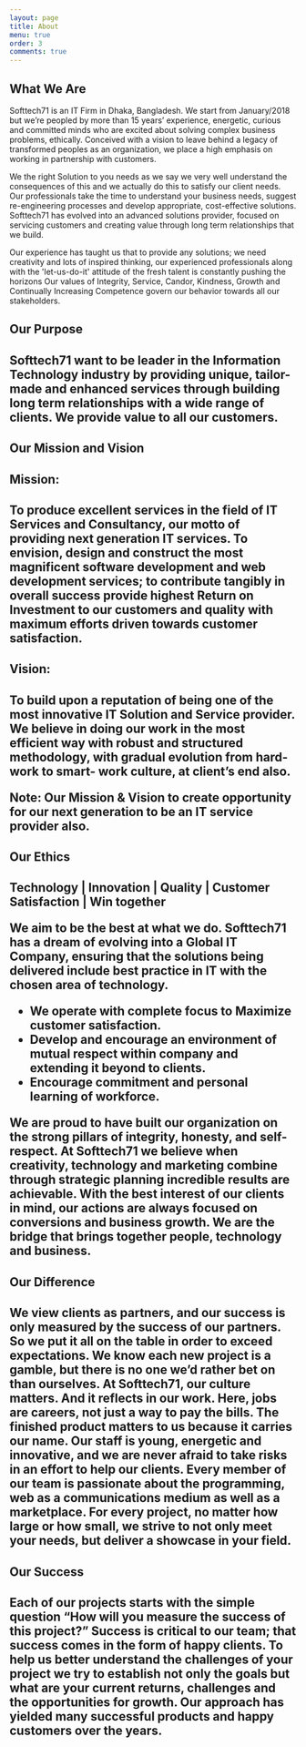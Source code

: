 ```yaml
---
layout: page
title: About
menu: true
order: 3
comments: true
---
```


## What We Are

<p>
Softtech71 is an IT Firm in Dhaka, Bangladesh. We start from January/2018 but we’re peopled by more than 15 years’ experience, energetic, curious and committed minds who are excited about solving complex business problems, ethically. Conceived with a vision to leave behind a legacy of transformed peoples as an organization, we place a high emphasis on working in partnership with customers. 

We the right Solution to you needs as we say we very well understand the consequences of this and we actually do this to satisfy our client needs. Our professionals take the time to understand your business needs, suggest re-engineering processes and develop appropriate, cost-effective solutions. Softtech71 has evolved into an advanced solutions provider, focused on servicing customers and creating value through long term relationships that we build.

Our experience has taught us that to provide any solutions; we need creativity and lots of inspired thinking, our experienced professionals along with the 'let-us-do-it' attitude of the fresh talent is constantly pushing the horizons Our values of Integrity, Service, Candor, Kindness, Growth and Continually Increasing Competence govern our behavior towards all our stakeholders.
<p/>   

<h2>Our Purpose<h2>

Softtech71 want to be leader in the Information Technology industry by providing unique, tailor-made and enhanced services through building long term relationships with a wide range of clients. We provide value to all our customers.

<h2>Our Mission and Vision<h2> 

<h2>Mission:<h2>
To produce excellent services in the field of IT Services and Consultancy, our motto of providing next generation IT services. To envision, design and construct the most magnificent software development and web development services; to contribute tangibly in overall success provide highest Return on Investment to our customers and quality with maximum efforts driven towards customer satisfaction.

<h2>Vision:<h2> 
To build upon a reputation of being one of the most innovative IT Solution and Service provider. We believe in doing our work in the most efficient way with robust and structured methodology, with gradual evolution from hard-work to smart- work culture, at client’s end also.

Note: Our Mission & Vision to create opportunity for our next generation to be an IT service provider also.


<h2>Our Ethics<h2> 

Technology | Innovation | Quality | Customer Satisfaction | Win together

We aim to be the best at what we do. Softtech71 has a dream of evolving into a
Global IT Company, ensuring that the solutions being delivered include best practice in IT with the chosen area of technology.

* We operate with complete focus to Maximize customer satisfaction.
* Develop and encourage an environment of mutual respect within company and extending it beyond to clients.
* Encourage commitment and personal learning of workforce.

We are proud to have built our organization on the strong pillars of integrity, honesty, and self-respect.
At Softtech71 we believe when creativity, technology and marketing combine through strategic planning incredible results are achievable. With the best interest of our clients in mind, our actions are always focused on conversions and business growth.
We are the bridge that brings together people, technology and business.

<h2>Our Difference<h2> 

We view clients as partners, and our success is only measured by the success of our partners. So we put it all on the table in order to exceed expectations. We know each new project is a gamble, but there is no one we’d rather bet on than ourselves. At Softtech71, our culture matters. And it reflects in our work. Here, jobs are careers, not just a way to pay the bills. The finished product matters to us because it carries our name. Our staff is young, energetic and innovative, and we are never afraid to take risks in an effort to help our clients. Every member of our team is passionate about the programming, web as a communications medium as well as a marketplace. For every project, no matter how large or how small, we strive to not only meet your needs, but deliver a showcase in your field.

<h2>Our Success<h2> 

Each of our projects starts with the simple question “How will you measure the success of this project?” Success is critical to our team; that success comes in the form of happy clients. To help us better understand the challenges of your project we try to establish not only the goals but what are your current returns, challenges and the opportunities for growth. 
Our approach has yielded many successful products and happy customers over the years.
  

